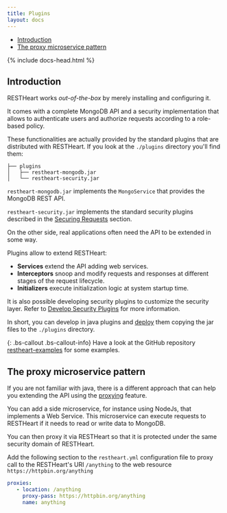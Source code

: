 ```yaml
---
title: Plugins
layout: docs
---
```


<div markdown="1" class="d-none d-xl-block col-xl-2 order-last bd-toc">

* [Introduction](#introduction)
* [The proxy microservice pattern](#the-proxy-microservice-pattern)

</div>
<div markdown="1" class="col-12 col-md-9 col-xl-8 py-md-3 bd-content">

{% include docs-head.html %}

## Introduction

RESTHeart works *out-of-the-box* by merely installing and configuring it.

It comes with a complete MongoDB API and a security implementation that allows to authenticate users and authorize requests according to a role-based policy.

These functionalities are actually provided by the standard plugins that are distributed with RESTHeart. If you look at the `./plugins` directory you'll find them:

```
├── plugins
│   ├── restheart-mongodb.jar
│   └── restheart-security.jar
```

`restheart-mongodb.jar` implements the `MongoService` that provides the MongoDB REST API.

`restheart-security.jar` implements the standard security plugins described in the [Securing Requests](/docs/security/overview/) section.

On the other side, real applications often need the API to be extended in some way.

Plugins allow to extend RESTHeart:

- **Services** extend the API adding web services.
- **Interceptors** snoop and modify requests and responses at different stages of the request lifecycle.
- **Initializers**  execute initialization logic at system startup time.

It is also possible developing security plugins to customize the security layer. Refer to [Develop Security Plugins](/docs/plugins/security-plugins) for more information.

In short, you can develop in java plugins and [deploy](/plugins/deploy) them copying the jar files to the `./plugins` directory.

{: .bs-callout .bs-callout-info}
Have a look at the GitHub repository [restheart-examples](https://github.com/SoftInstigate/restheart-examples/) for some examples.

## The proxy microservice pattern

If you are not familiar with java, there is a different approach that can help you extending the API using the [proxying](/docs/proxy) feature.

You can add a side microservice, for instance using NodeJs, that implements a Web Service. This microservice can execute requests to RESTHeart if it needs to read or write data to MongoDB.

You can then proxy it via RESTHeart so that it is protected under the same security domain of RESTHeart.

Add the following section to the `restheart.yml` configuration file to proxy call to the RESTHeart's URI `/anything` to the web resource `https://httpbin.org/anything`

```yml
proxies:
   - location: /anything
     proxy-pass: https://httpbin.org/anything
     name: anything
```